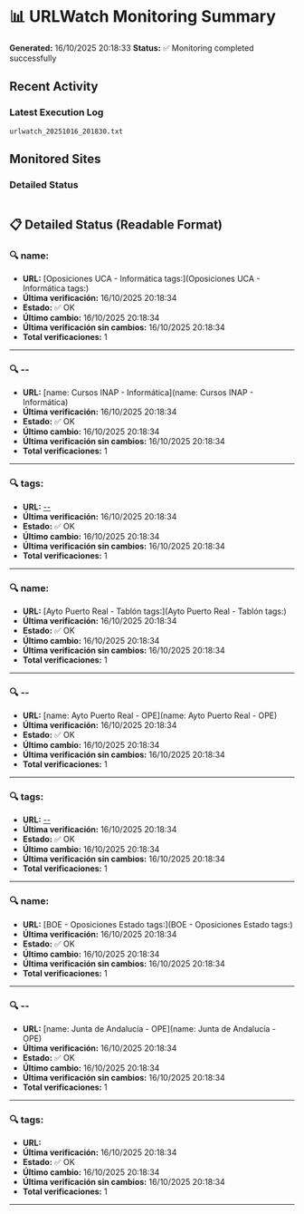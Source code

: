 # 📊 URLWatch Monitoring Summary

**Generated:** 16/10/2025 20:18:33
**Status:** ✅ Monitoring completed successfully

## Recent Activity

### Latest Execution Log
`urlwatch_20251016_201830.txt`

## Monitored Sites

### Detailed Status
```
```

## 📋 Detailed Status (Readable Format)

### 🔍 name:

- **URL:** [Oposiciones UCA - Informática	tags:](Oposiciones UCA - Informática	tags:)
- **Última verificación:** 16/10/2025 20:18:34
- **Estado:** ✅ OK
- **Último cambio:** 16/10/2025 20:18:34
- **Última verificación sin cambios:** 16/10/2025 20:18:34
- **Total verificaciones:** 1

---

### 🔍 --

- **URL:** [name: Cursos INAP - Informática](name: Cursos INAP - Informática)
- **Última verificación:** 16/10/2025 20:18:34
- **Estado:** ✅ OK
- **Último cambio:** 16/10/2025 20:18:34
- **Última verificación sin cambios:** 16/10/2025 20:18:34
- **Total verificaciones:** 1

---

### 🔍 tags:

- **URL:** [--](--)
- **Última verificación:** 16/10/2025 20:18:34
- **Estado:** ✅ OK
- **Último cambio:** 16/10/2025 20:18:34
- **Última verificación sin cambios:** 16/10/2025 20:18:34
- **Total verificaciones:** 1

---

### 🔍 name:

- **URL:** [Ayto Puerto Real - Tablón	tags:](Ayto Puerto Real - Tablón	tags:)
- **Última verificación:** 16/10/2025 20:18:34
- **Estado:** ✅ OK
- **Último cambio:** 16/10/2025 20:18:34
- **Última verificación sin cambios:** 16/10/2025 20:18:34
- **Total verificaciones:** 1

---

### 🔍 --

- **URL:** [name: Ayto Puerto Real - OPE](name: Ayto Puerto Real - OPE)
- **Última verificación:** 16/10/2025 20:18:34
- **Estado:** ✅ OK
- **Último cambio:** 16/10/2025 20:18:34
- **Última verificación sin cambios:** 16/10/2025 20:18:34
- **Total verificaciones:** 1

---

### 🔍 tags:

- **URL:** [--](--)
- **Última verificación:** 16/10/2025 20:18:34
- **Estado:** ✅ OK
- **Último cambio:** 16/10/2025 20:18:34
- **Última verificación sin cambios:** 16/10/2025 20:18:34
- **Total verificaciones:** 1

---

### 🔍 name:

- **URL:** [BOE - Oposiciones Estado	tags:](BOE - Oposiciones Estado	tags:)
- **Última verificación:** 16/10/2025 20:18:34
- **Estado:** ✅ OK
- **Último cambio:** 16/10/2025 20:18:34
- **Última verificación sin cambios:** 16/10/2025 20:18:34
- **Total verificaciones:** 1

---

### 🔍 --

- **URL:** [name: Junta de Andalucía - OPE](name: Junta de Andalucía - OPE)
- **Última verificación:** 16/10/2025 20:18:34
- **Estado:** ✅ OK
- **Último cambio:** 16/10/2025 20:18:34
- **Última verificación sin cambios:** 16/10/2025 20:18:34
- **Total verificaciones:** 1

---

### 🔍 tags:

- **URL:** []()
- **Última verificación:** 16/10/2025 20:18:34
- **Estado:** ✅ OK
- **Último cambio:** 16/10/2025 20:18:34
- **Última verificación sin cambios:** 16/10/2025 20:18:34
- **Total verificaciones:** 1

---

